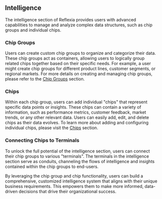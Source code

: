 ## Intelligence

The intelligence section of Reflexia provides users with advanced capabilities to manage and analyze complex data structures, such as chip groups and individual chips.

### Chip Groups

Users can create custom chip groups to organize and categorize their data. These chip groups act as containers, allowing users to logically group related chips together based on their specific needs. For example, a user might create chip groups for different product lines, customer segments, or regional markets.
For more details on creating and managing chip groups, please refer to the [Chip Groups](02_ChipGroups.md) section.

### Chips

Within each chip group, users can add individual "chips" that represent specific data points or insights. These chips can contain a variety of information, such as performance metrics, customer feedback, market trends, or any other relevant data. Users can easily add, edit, and delete chips as their data evolves.
To learn more about adding and configuring individual chips, please visit the [Chips](03_Chips.md) section.

### Connecting Chips to Terminals

To unlock the full potential of the intelligence section, users can connect their chip groups to various "terminals". The terminals in the intelligence section serve as conduits, channeling the flows of intelligence and insights contained within the chip groups to end-users.

By leveraging the chip group and chip functionality, users can build a comprehensive, customized intelligence system that aligns with their unique business requirements. This empowers them to make more informed, data-driven decisions that drive their organizational success.